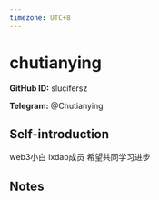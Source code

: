 ```yaml
---
timezone: UTC+8
---
```


# chutianying

**GitHub ID:** slucifersz

**Telegram:** @Chutianying

## Self-introduction

web3小白 lxdao成员   希望共同学习进步

## Notes

<!-- Content_START -->


<!-- Content_END -->
